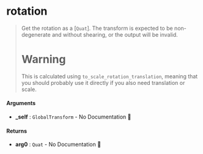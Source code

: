 # rotation

>  Get the rotation as a [`Quat`].
>  The transform is expected to be non-degenerate and without shearing, or the output will be invalid.
>  # Warning
>  This is calculated using `to_scale_rotation_translation`, meaning that you
>  should probably use it directly if you also need translation or scale.

#### Arguments

- **\_self** : `GlobalTransform` \- No Documentation 🚧

#### Returns

- **arg0** : `Quat` \- No Documentation 🚧